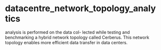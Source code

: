 # datacentre_network_topology_analytics

analysis is performed on the data col- lected while testing and benchmarking a hybrid network topology called Cerberus. This network topology enables more efficient data transfer in data centers.
